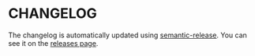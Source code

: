 # CHANGELOG

The changelog is automatically updated using [semantic-release](https://github.com/semantic-release/semantic-release).
You can see it on the [releases page](https://github.com/salte-io/salte-filter/releases).
